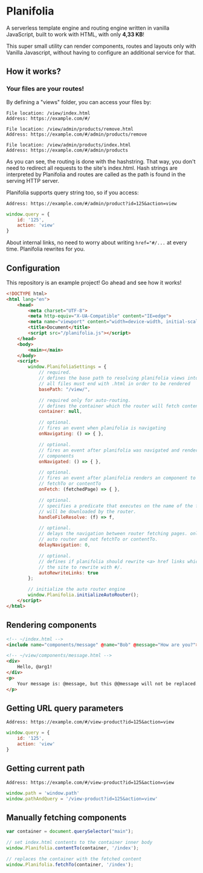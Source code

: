 # Planifolia

A serverless template engine and routing engine written in vanilla JavaScript, built to work with HTML, with only **4,33 KB**!

This super small utility can render components, routes and layouts only with Vanilla Javascript, without having to configure an additional service for that.

## How it works?

### Your files are your routes!

By defining a "views" folder, you can access your files by:

```
File location: /view/index.html
Address: https://example.com/#/

File location: /view/admin/products/remove.html
Address: https://example.com/#/admin/products/remove

File location: /view/admin/products/index.html
Address: https://example.com/#/admin/products
```

As you can see, the routing is done with the hashstring. That way, you don't need to redirect all requests to the site's index.html. Hash strings are interpreted by Planifolia and routes are called as the path is found in the serving HTTP server.

Planifolia supports query string too, so if you access:

```
Address: https://example.com/#/admin/product?id=125&action=view
```

```js
window.query = {
    id: '125', 
    action: 'view'
}
```

About internal links, no need to worry about writing `href="#/...` at every time. Planifolia rewrites for you.

## Configuration

This repository is an example project! Go ahead and see how it works!

```html
<!DOCTYPE html>
<html lang="en">
    <head>
        <meta charset="UTF-8">
        <meta http-equiv="X-UA-Compatible" content="IE=edge">
        <meta name="viewport" content="width=device-width, initial-scale=1.0">
        <title>Document</title>
        <script src="/planifolia.js"></script>
    </head>
    <body>
        <main></main>
    </body>
    <script>
        window.PlanifoliaSettings = {
            // required.
            // defines the base path to resolving planifolia views into.
            // all files must end with .html in order to be rendered
            basePath: "/view/",

            // required only for auto-routing.
            // defines the container which the router will fetch contents to.
            container: null,

            // optional.
            // fires an event when planifolia is navigating
            onNavigating: () => { },

            // optional.
            // fires an event after planifolia was navigated and rendered all
            // components
            onNavigated: () => { },

            // optional.
            // fires an event after planifolia renders an component to an div from
            // fetchTo or contentTo
            onFetch: (fetchedPage) => { },

            // optional.
            // specifies a predicate that executes on the name of the file that
            // will be downloaded by the router.
            handleFileResolve: (f) => f,

            // optional.
            // delays the navigation between router fetching pages. only works for
            // auto router and not fetchTo or contentTo.
            delayNavigation: 0,

            // optional.
            // defines if planifolia should rewrite <a> href links which points to
            // the site to rewrite with #/.
            autoRewriteLinks: true
        };

        // initialize the auto router engine
        window.Planifolia.initializeAutoRouter();
    </script>
</html>
```

## Rendering components

```html
<!-- ~/index.html -->
<include name="components/message" @name="Bob" @message="How are you?"></include>
```

```html
<!-- ~/view/components/message.html -->
<div>
    Hello, @arg1!
</div>
<p>
    Your message is: @message, but this @@message will not be replaced.
</p>
```

## Getting URL query parameters

```
Address: https://example.com/#/view-product?id=125&action=view
```

```js
window.query = {
    id: '125', 
    action: 'view'
}
```

## Getting current path

```
Address: https://example.com/#/view-product?id=125&action=view
```

```js
window.path = 'window.path'
window.pathAndQuery = '/view-product?id=125&action=view'
```

## Manually fetching components

```js
var container = document.querySelector("main");

// set index.html contents to the container inner body
window.Planifolia.contentTo(container, '/index');

// replaces the container with the fetched content
window.Planifolia.fetchTo(container, '/index');
```